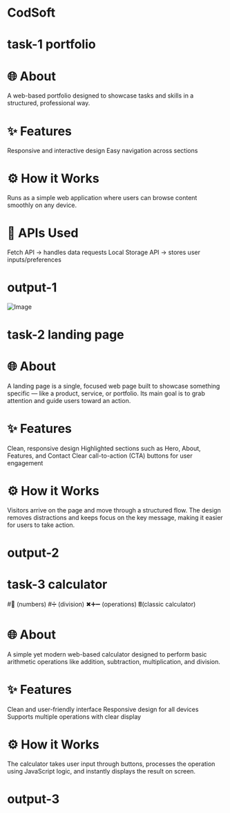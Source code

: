 # CodSoft

# task-1  portfolio
# 🌐 About
A web-based portfolio designed to showcase tasks and skills in a structured, professional way.
# ✨ Features
Responsive and interactive design
Easy navigation across sections
# ⚙ How it Works
Runs as a simple web application where users can browse content smoothly on any device.
# 🔗 APIs Used
Fetch API → handles data requests
Local Storage API → stores user inputs/preferences
# output-1
![Image](https://github.com/user-attachments/assets/c0830f26-8563-4911-8544-e94ab0dc8e37)

# task-2 landing page
# 🌐 About
A landing page is a single, focused web page built to showcase something specific — like a product, service, or portfolio. Its main goal is to grab attention and guide users toward an action.
# ✨ Features
Clean, responsive design
Highlighted sections such as Hero, About, Features, and Contact
Clear call-to-action (CTA) buttons for user engagement
# ⚙ How it Works
Visitors arrive on the page and move through a structured flow. The design removes distractions and keeps focus on the key message, making it easier for users to take action.

# output-2

# task-3  calculator
#🔢 (numbers)
#➗ (division)
✖➕➖ (operations)
🖩(classic calculator)
# 🌐 About
A simple yet modern web-based calculator designed to perform basic arithmetic operations like addition, subtraction, multiplication, and division.
# ✨ Features
Clean and user-friendly interface
Responsive design for all devices
Supports multiple operations with clear display
# ⚙ How it Works
The calculator takes user input through buttons, processes the operation using JavaScript logic, and instantly displays the result on screen.
# output-3
